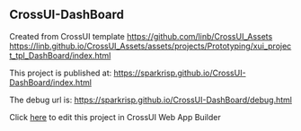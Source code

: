 ## CrossUI-DashBoard
Created from CrossUI template https://github.com/linb/CrossUI_Assets
                                                     https://linb.github.io/CrossUI_Assets/assets/projects/Prototyping/xui_project_tpl_DashBoard/index.html

This project is published at: https://sparkrisp.github.io/CrossUI-DashBoard/index.html

The debug url is: https://sparkrisp.github.io/CrossUI-DashBoard/debug.html

Click [here](https://crossui.com/RADGithub/#!from=github&owner=sparkrisp&repo=CrossUI-DashBoard) to edit this project in CrossUI Web App Builder
